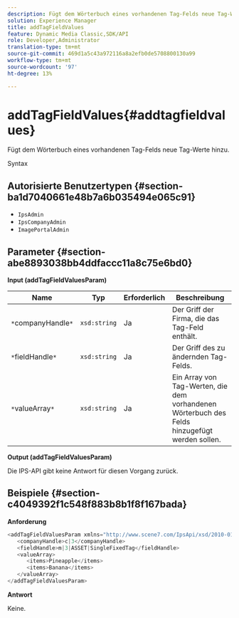 ```yaml
---
description: Fügt dem Wörterbuch eines vorhandenen Tag-Felds neue Tag-Werte hinzu.
solution: Experience Manager
title: addTagFieldValues
feature: Dynamic Media Classic,SDK/API
role: Developer,Administrator
translation-type: tm+mt
source-git-commit: 469d1a5c43a972116a8a2efb0de5708800130a99
workflow-type: tm+mt
source-wordcount: '97'
ht-degree: 13%

---
```



# addTagFieldValues{#addtagfieldvalues}

Fügt dem Wörterbuch eines vorhandenen Tag-Felds neue Tag-Werte hinzu.

Syntax

## Autorisierte Benutzertypen {#section-ba1d7040661e48b7a6b035494e065c91}

* `IpsAdmin`
* `IpsCompanyAdmin`
* `ImagePortalAdmin`

## Parameter {#section-abe8893038bb4ddfaccc11a8c75e6bd0}

**Input (addTagFieldValuesParam)**

| Name | Typ | Erforderlich | Beschreibung |
|---|---|---|---|
| `*`companyHandle`*` | `xsd:string` | Ja | Der Griff der Firma, die das Tag-Feld enthält. |
| `*`fieldHandle`*` | `xsd:string` | Ja | Der Griff des zu ändernden Tag-Felds. |
| `*`valueArray`*` | `xsd:string` | Ja | Ein Array von Tag-Werten, die dem vorhandenen Wörterbuch des Felds hinzugefügt werden sollen. |

**Output (addTagFieldValuesParam)**

Die IPS-API gibt keine Antwort für diesen Vorgang zurück.

## Beispiele {#section-c4049392f1c548f883b8b1f8f167bada}

**Anforderung**

```java
<addTagFieldValuesParam xmlns="http://www.scene7.com/IpsApi/xsd/2010-01-31">
   <companyHandle>c|3</companyHandle>
   <fieldHandle>m|3|ASSET|SingleFixedTag</fieldHandle>
   <valueArray>
      <items>Pineapple</items>
      <items>Banana</items>
   </valueArray>
</addTagFieldValuesParam>
```

**Antwort**

Keine.
